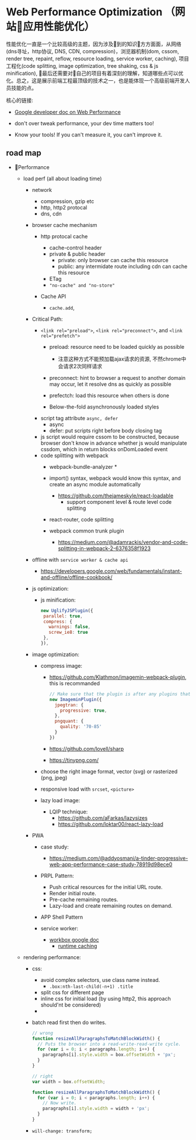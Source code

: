 
# Web Performance Optimization （网站应用性能优化）
性能优化一直是一个比较高级的主题，因为涉及到的知识方方面面，从网络(dns寻址，http协议, DNS, CDN, compression)，浏览器机制(dom, cssom, render tree, repaint, reflow, resource loading, service worker, caching), 项目工程化(code splitting, image optimization, tree shaking, css & js minification), 最后还需要对自己的项目有着深刻的理解，知道哪些点可以优化。总之，这是展示前端工程最顶级的技术之一，也是能体现一个高级前端开发人员技能的点。

核心的链接:
* [Google developer doc on Web Performance](https://developers.google.com/web/fundamentals/performance/rail)


* don't over tweak performance, your dev time matters too!
* Know your tools! If you can't measure it, you can't improve it.

## road map

* Performance
  * load perf (all about loading time)
    * network
      * compression, gzip etc
      * http, http2 protocal
      * dns, cdn
    * browser cache mechanism
      * http protocal cache
        * cache-control header
        * private & public header
          * private: only browser can cache this resource
          * public: any intermidate route including cdn can cache this resource
        * ETag
        * `"no-cache" and "no-store"`

      * Cache API
        * `cache.add`, 
    * Critical Path: 
      * `<link rel="preload">`, `<link rel="preconnect">`, and `<link rel="prefetch">`
        * preload: resource need to be loaded quickly as possible
          * 注意这种方式不能预加载ajax请求的资源, 不然chrome中会请求2次同样请求
        * preconnect: hint to browser a request to another domain may occur, let it resolve dns as quickly as possible
        * prefectch: load this resource when others is done

        * Below-the-fold asynchronously loaded styles
          <link rel="preload" href="css/styles.min.css" as="style" onload="this.rel='stylesheet'">
      * script tag attribute `async, defer`
        * async
        * defer: put scripts right before body closing tag
      * js script would require cssom to be constructed, because browser don't know in advance whether js would manipulate cssdom, which in return blocks onDomLoaded event
      * code splitting with webpack
        * webpack-bundle-analyzer
          * 
        * import() syntax, webpack would know this syntax, and create an async module automatically
          * https://github.com/thejameskyle/react-loadable
            * support component level & route level code splitting

        * react-router, code splitting
        * webpack common trunk plugin
          * https://medium.com/@adamrackis/vendor-and-code-splitting-in-webpack-2-6376358f1923


    * offline with `service worker & cache api`
      * https://developers.google.com/web/fundamentals/instant-and-offline/offline-cookbook/
    
    * js optimization:
      * js minification:
         ```js   
         new UglifyJSPlugin({
          parallel: true,
          compress: {
            warnings: false,
            screw_ie8: true
          },
        }),
        ```
        
    * image optimization:
      * compress image:
        * https://github.com/Klathmon/imagemin-webpack-plugin, this is recommanded

          ```js
          // Make sure that the plugin is after any plugins that add images
          new ImageminPlugin({
            jpegtran: {
              progressive: true,
            },
            pngquant: {
              quality: '70-85'
            }
          })
          ```

        * https://github.com/lovell/sharp
        * https://tinypng.com/

      * choose the right image format, vector (svg) or rasterized (png, jpeg)
      * responsive load with `srcset`, `<picture>`
      * lazy load image:
        * LQIP technique:
          * https://github.com/aFarkas/lazysizes
          * https://github.com/loktar00/react-lazy-load
    * PWA
      * case study:
        * https://medium.com/@addyosmani/a-tinder-progressive-web-app-performance-case-study-78919d98ece0
        
      * PRPL Pattern:
        * Push critical resources for the initial URL route.
        * Render initial route.
        * Pre-cache remaining routes.
        * Lazy-load and create remaining routes on demand.
      * APP Shell Pattern
      * service worker:
        * [workbox google doc](https://developers.google.com/web/tools/workbox/get-started/webpack)
          * [runtime caching](https://developers.google.com/web/tools/workbox/reference-docs/latest/module-workbox-runtime-caching.StaleWhileRevalidate)

  * rendering performance:
    * css:
      * avoid complex selectors, use class name instead. 
        * `.box:nth-last-child(-n+1) .title`
      * split css for different page
      * inline css for initial load (by using http2, this approach should'nt be considered)
      * 

    * batch read first then do writes.

      ```js
      // wrong 
      function resizeAllParagraphsToMatchBlockWidth() {
        // Puts the browser into a read-write-read-write cycle.
        for (var i = 0; i < paragraphs.length; i++) {
          paragraphs[i].style.width = box.offsetWidth + 'px';
        }
      }

      // right
      var width = box.offsetWidth;

      function resizeAllParagraphsToMatchBlockWidth() {
        for (var i = 0; i < paragraphs.length; i++) {
          // Now write.
          paragraphs[i].style.width = width + 'px';
        }
      }
      ```

    * `will-change: transform;`
